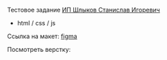 Тестовое задание [ИП Шлыков Станислав Игоревич](https://orenburg.hh.ru/employer/10795046)

- html / css / js

Ссылка на макет: [figma](https://www.figma.com/file/eVw1dgLsCDdrjybdHPlXPP/)

Посмотреть верстку: 